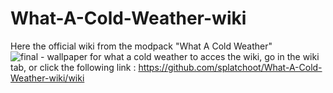 # What-A-Cold-Weather-wiki
Here the official wiki from the modpack "What A Cold Weather"
![final - wallpaper for what a cold weather](https://user-images.githubusercontent.com/95099041/169702307-64e0ef9e-9f32-49ab-b778-478b39aa6a9c.jpg)
to acces the wiki, go in the wiki tab, or click the following link : https://github.com/splatchoot/What-A-Cold-Weather-wiki/wiki
